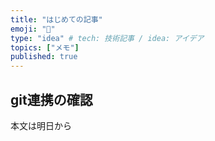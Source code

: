 ```yaml
---
title: "はじめての記事"
emoji: "🎃"
type: "idea" # tech: 技術記事 / idea: アイデア
topics: ["メモ"]
published: true
---
```


## git連携の確認

本文は明日から